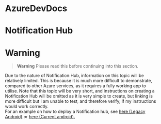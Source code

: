 # AzureDevDocs
# Notification Hub
# Warning
> **Warning**
> Please read this before continuing into this section.

Due to the nature of Notification Hub, information on this topic will be relatively limited. This is because it is much more difficult to demonstrate, compared to other Azure services, as it requires a fully working app to utilise. Note that this topic will be very short, and instructions on creating a Notification Hub will be omitted as it is very simple to create, but linking is more difficult but I am unable to test, and therefore verify, if my instructions would work correctly.  
For an example on how to deploy a Notification hub, see [here (Legacy Android)](https://docs.microsoft.com/en-gb/azure/notification-hubs/notification-hubs-android-push-notification-google-fcm-get-started) or [here (Current android).](https://docs.microsoft.com/en-gb/azure/notification-hubs/android-sdk)